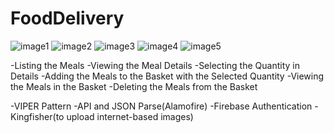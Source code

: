 # FoodDelivery

![image1](https://user-images.githubusercontent.com/93860490/174754175-55463f37-2299-4b33-955b-aca625ddf99a.jpeg)
![image2](https://user-images.githubusercontent.com/93860490/174754186-40db7eac-31bd-4af6-914a-707f4a4bed2a.jpeg)
![image3](https://user-images.githubusercontent.com/93860490/174754192-ed3eae6d-8ae4-4f85-8af1-58dd735634e2.jpeg)
![image4](https://user-images.githubusercontent.com/93860490/174754196-3ca6688e-8b51-40ac-a1cb-cbb0de0de293.jpeg)
![image5](https://user-images.githubusercontent.com/93860490/174754202-9eefbd46-11f3-4189-836d-8e40f0ada38b.jpeg)


-Listing the Meals
-Viewing the Meal Details
-Selecting the Quantity in Details
-Adding the Meals to the Basket with the Selected Quantity
-Viewing the Meals in the Basket
-Deleting the Meals from the Basket

-VIPER Pattern
-API and JSON Parse(Alamofire)
-Firebase Authentication
-Kingfisher(to upload internet-based images)
